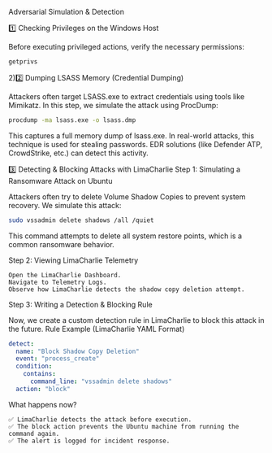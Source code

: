 Adversarial Simulation & Detection

1️⃣ Checking Privileges on the Windows Host

Before executing privileged actions, verify the necessary permissions:
```bash
getprivs
```
2)2️⃣ Dumping LSASS Memory (Credential Dumping)

Attackers often target LSASS.exe to extract credentials using tools like Mimikatz. In this step, we simulate the attack using ProcDump:
```bash
procdump -ma lsass.exe -o lsass.dmp
```
This captures a full memory dump of lsass.exe.
In real-world attacks, this technique is used for stealing passwords.
EDR solutions (like Defender ATP, CrowdStrike, etc.) can detect this activity.

3️⃣ Detecting & Blocking Attacks with LimaCharlie
Step 1: Simulating a Ransomware Attack on Ubuntu

Attackers often try to delete Volume Shadow Copies to prevent system recovery. We simulate this attack:
```bash
sudo vssadmin delete shadows /all /quiet
```
This command attempts to delete all system restore points, which is a common ransomware behavior.

Step 2: Viewing LimaCharlie Telemetry

    Open the LimaCharlie Dashboard.
    Navigate to Telemetry Logs.
    Observe how LimaCharlie detects the shadow copy deletion attempt.

Step 3: Writing a Detection & Blocking Rule

Now, we create a custom detection rule in LimaCharlie to block this attack in the future.
Rule Example (LimaCharlie YAML Format)
```yaml
detect:
  name: "Block Shadow Copy Deletion"
  event: "process_create"
  condition:
    contains:
      command_line: "vssadmin delete shadows"
  action: "block"
```
What happens now?

```plaintext
✅ LimaCharlie detects the attack before execution.
✅ The block action prevents the Ubuntu machine from running the command again.
✅ The alert is logged for incident response.
```    
